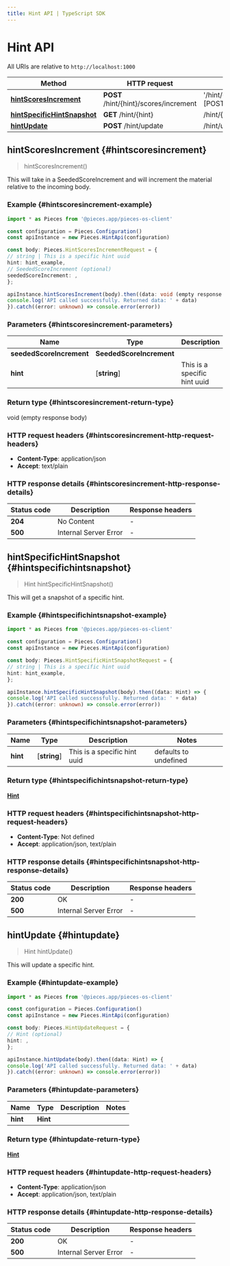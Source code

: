 ```yaml
---
title: Hint API | TypeScript SDK
---
```


# Hint API

All URIs are relative to `http://localhost:1000`

Method | HTTP request | Description
------------- | ------------- | -------------
[**hintScoresIncrement**](HintApi#hintscoresincrement) | **POST** /hint/\{hint\}/scores/increment | \'/hint/\{hint\}/scores/increment\' [POST]
[**hintSpecificHintSnapshot**](HintApi#hintspecifichintsnapshot) | **GET** /hint/\{hint\} | /hint/\{hint\} [POST]
[**hintUpdate**](HintApi#hintupdate) | **POST** /hint/update | /hint/update [POST]


## **hintScoresIncrement** {#hintscoresincrement}
> hintScoresIncrement()

This will take in a SeededScoreIncrement and will increment the material relative to the incoming body.

### Example {#hintscoresincrement-example}

```typescript
import * as Pieces from '@pieces.app/pieces-os-client'

const configuration = Pieces.Configuration()
const apiInstance = new Pieces.HintApi(configuration)

const body: Pieces.HintScoresIncrementRequest = {
// string | This is a specific hint uuid
hint: hint_example,
// SeededScoreIncrement (optional)
seededScoreIncrement: ,
};

apiInstance.hintScoresIncrement(body).then((data: void (empty response body)) => {
console.log('API called successfully. Returned data: ' + data)
}).catch((error: unknown) => console.error(error))
```

### Parameters {#hintscoresincrement-parameters}


Name | Type | Description  | Notes
------------- | ------------- | ------------- | -------------
 **seededScoreIncrement** | **SeededScoreIncrement**|  |
 **hint** | [**string**] | This is a specific hint uuid | defaults to undefined


### Return type {#hintscoresincrement-return-type}

void (empty response body)

### HTTP request headers {#hintscoresincrement-http-request-headers}

- **Content-Type**: application/json
- **Accept**: text/plain


### HTTP response details {#hintscoresincrement-http-response-details}
| Status code | Description | Response headers
|-------------|-------------|------------------
**204** | No Content |  -  |
**500** | Internal Server Error |  -  |

## **hintSpecificHintSnapshot** {#hintspecifichintsnapshot}
> Hint hintSpecificHintSnapshot()

This will get a snapshot of a specific hint.

### Example {#hintspecifichintsnapshot-example}

```typescript
import * as Pieces from '@pieces.app/pieces-os-client'

const configuration = Pieces.Configuration()
const apiInstance = new Pieces.HintApi(configuration)

const body: Pieces.HintSpecificHintSnapshotRequest = {
// string | This is a specific hint uuid
hint: hint_example,
};

apiInstance.hintSpecificHintSnapshot(body).then((data: Hint) => {
console.log('API called successfully. Returned data: ' + data)
}).catch((error: unknown) => console.error(error))
```

### Parameters {#hintspecifichintsnapshot-parameters}


Name | Type | Description  | Notes
------------- | ------------- | ------------- | -------------
 **hint** | [**string**] | This is a specific hint uuid | defaults to undefined


### Return type {#hintspecifichintsnapshot-return-type}

[**Hint**](../models/Hint)

### HTTP request headers {#hintspecifichintsnapshot-http-request-headers}

- **Content-Type**: Not defined
- **Accept**: application/json, text/plain


### HTTP response details {#hintspecifichintsnapshot-http-response-details}
| Status code | Description | Response headers
|-------------|-------------|------------------
**200** | OK |  -  |
**500** | Internal Server Error |  -  |

## **hintUpdate** {#hintupdate}
> Hint hintUpdate()

This will update a specific hint.

### Example {#hintupdate-example}

```typescript
import * as Pieces from '@pieces.app/pieces-os-client'

const configuration = Pieces.Configuration()
const apiInstance = new Pieces.HintApi(configuration)

const body: Pieces.HintUpdateRequest = {
// Hint (optional)
hint: ,
};

apiInstance.hintUpdate(body).then((data: Hint) => {
console.log('API called successfully. Returned data: ' + data)
}).catch((error: unknown) => console.error(error))
```

### Parameters {#hintupdate-parameters}


Name | Type | Description  | Notes
------------- | ------------- | ------------- | -------------
 **hint** | **Hint**|  |


### Return type {#hintupdate-return-type}

[**Hint**](../models/Hint)

### HTTP request headers {#hintupdate-http-request-headers}

- **Content-Type**: application/json
- **Accept**: application/json, text/plain


### HTTP response details {#hintupdate-http-response-details}
| Status code | Description | Response headers
|-------------|-------------|------------------
**200** | OK |  -  |
**500** | Internal Server Error |  -  |


